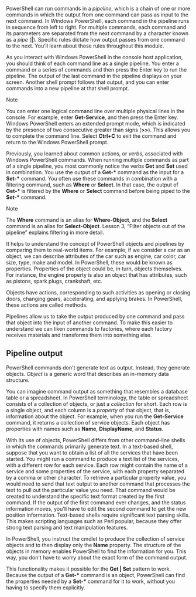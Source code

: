 PowerShell can run commands in a *pipeline*, which is a chain of one or more commands in which the output from one command can pass as input to the next command. In Windows PowerShell, each command in the pipeline runs in sequence from left to right. For multiple commands, each command and its parameters are separated from the next command by a character known as a *pipe* (**|**). Specific rules dictate how output passes from one command to the next. You'll learn about those rules throughout this module.

As you interact with Windows PowerShell in the console host application, you should think of each command line as a single pipeline. You enter a command or a series of commands and then press the Enter key to run the pipeline. The output of the last command in the pipeline displays on your screen. Another shell prompt follows that output, and you can enter commands into a new pipeline at that shell prompt.

> [!NOTE]
> You can enter one logical command line over multiple physical lines in the console. For example, enter **Get-Service**, and then press the Enter key. Windows PowerShell enters an extended prompt mode, which is indicated by the presence of two consecutive greater than signs (**>>**). This allows you to complete the command line. Select **Ctrl+C** to exit the command and return to the Windows PowerShell prompt.

Previously, you learned about common actions, or *verbs*, associated with Windows PowerShell commands. When running multiple commands as part of a single pipeline, you most commonly notice the verbs **Get** and **Set** used in combination. You use the output of a **Get-\*** command as the input for a **Set-\*** command. You often use these commands in combination with a filtering command, such as **Where** or **Select**. In that case, the output of **Get-\*** is filtered by the **Where** or **Select** command before being piped to the **Set-\*** command.

> [!NOTE]
> The **Where** command is an alias for **Where-Object**, and the **Select** command is an alias for **Select-Object**. Lesson 3, “Filter objects out of the pipeline” explains filtering in more detail.

It helps to understand the concept of PowerShell objects and pipelines by comparing them to real-world items. For example, if we consider a car as an object, we can describe attributes of the car such as engine, car color, car size, type, make and model. In PowerShell, these would be known as properties. Properties of the object could be, in turn, objects themselves. For instance, the engine property is also an object that has attributes, such as pistons, spark plugs, crankshaft, etc.

Objects have actions, corresponding to such activities as opening or closing doors, changing gears, accelerating, and applying brakes. In PowerShell, these actions are called methods.

Pipelines allow us to take the output produced by one command and pass that object into the input of another command. To make this easier to understand we can liken commands to factories, where each factory receives materials and transforms them into something else.

## Pipeline output

PowerShell commands don't generate text as output. Instead, they generate objects. *Object* is a generic word that describes an in-memory data structure.

You can imagine command output as something that resembles a database table or a spreadsheet. In PowerShell terminology, the table or spreadsheet consists of a collection of objects, or just a *collection* for short. Each row is a single object, and each column is a *property* of that object, that is, information about the object. For example, when you run the **Get-Service** command, it returns a collection of service objects. Each object has properties with names such as **Name**, **DisplayName**, and **Status**.

With its use of objects, PowerShell differs from other command-line shells in which the commands primarily generate text. In a text-based shell, suppose that you want to obtain a list of all the services that have been started. You might run a command to produce a text list of the services, with a different row for each service. Each row might contain the name of a service and some properties of the service, with each property separated by a comma or other character. To retrieve a particular property value, you would need to send that text output to another command that processes the text to pull out the particular value you need. That command would be created to understand the specific text format created by the first command. If the output of the first command ever changes, and the status information moves, you'll have to edit the second command to get the new position information. Text-based shells require significant text parsing skills. This makes scripting languages such as Perl popular, because they offer strong text parsing and text manipulation features.

In PowerShell, you instruct the cmdlet to produce the collection of service objects and to then display only the **Name** property. The structure of the objects in memory enables PowerShell to find the information for you. This way, you don't have to worry about the exact form of the command output.

This functionality makes it possible for the **Get | Set** pattern to work. Because the output of a **Get-\*** command is an object, PowerShell can find the properties needed by a **Set-\*** command for it to work, without you having to specify them explicitly.

